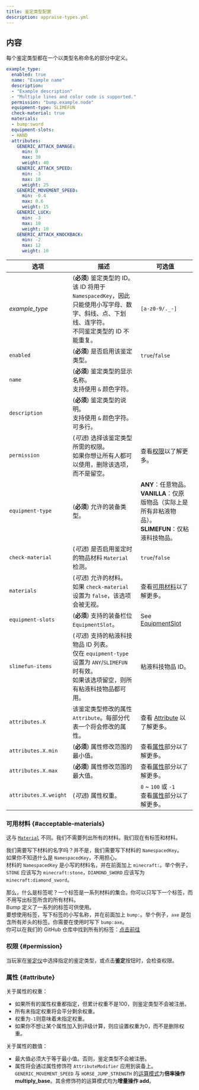 ```yaml
---
title: 鉴定类型配置
description: appraise-types.yml
---
```


## 内容

每个鉴定类型都在一个以类型名称命名的部分中定义。

```yaml title="/plugins/Bump/appraise-types.yml"
example_type:
  enabled: true
  name: "Example name"
  description:
  - "Example description"
  - "Multiple lines and color code is supported."
  permission: "bump.example.node"
  equipment-type: SLIMEFUN
  check-material: true
  materials:
  - bump:sword
  equipment-slots:
  - HAND
  attributes:
    GENERIC_ATTACK_DAMAGE:
      min: 0
      max: 30
      weight: 40
    GENERIC_ATTACK_SPEED:
      min: -3
      max: 10
      weight: 25
    GENERIC_MOVEMENT_SPEED:
      min: -0.4
      max: 0.6
      weight: 15
    GENERIC_LUCK:
      min: -3
      max: 10
      weight: 10
    GENERIC_ATTACK_KNOCKBACK:
      min: -2
      max: 12
      weight: 10
```

| 选项 | 描述 | 可选值 |
| --- | --- | --- |
| *example_type* | (**必须**) 鉴定类型的 ID。<br />该 ID 将用于 `NamespacedKey`，因此只能使用小写字母、数字、斜线、点、下划线、连字符。<br />不同鉴定类型的 ID 不能重复。 | `[a-z0-9/._-]` |
| `enabled` | (**必须**) 是否启用该鉴定类型。 | `true`/`false` |
| `name` | (**必须**) 鉴定类型的显示名称。<br />支持使用 `&` 颜色字符。 | |
| `description` | (**必须**) 鉴定类型的说明。<br />支持使用 `&` 颜色字符。<br />可多行。 | |
| `permission` | (*可选*) 选择该鉴定类型所需的权限。<br />如果你想让所有人都可以使用，删除该选项，而不是留空。 | 查看[权限](#permission)以了解更多。 |  
| `equipment-type` | (**必须**) 允许的装备类型。<br /> | **ANY**：任意物品。<br />**VANILLA**：仅原版物品（实际上是所有非粘液物品）。<br />**SLIMEFUN**：仅粘液科技物品。 |
| `check-material` | (*可选*) 是否启用鉴定时的物品材料 `Material` 检测。 | `true`/`false` |
| `materials` | (*可选*) 允许的材料。<br />如果 `check-material` 设置为 `false`，该选项会被无视。 | 查看[可用材料](#acceptable-materials)以了解更多。 |
| `equipment-slots` | (**必须**) 支持的装备栏位`EquipmentSlot`。 | See [EquipmentSlot](https://hub.spigotmc.org/javadocs/spigot/org/bukkit/inventory/EquipmentSlot.html) |
| `slimefun-items` | (*可选*) 支持的粘液科技物品 ID 列表。<br />仅在 `equipment-type` 设置为 `ANY`/`SLIMEFUN` 时有效。<br />如果该选项留空，则所有粘液科技物品都可用。 | 粘液科技物品 ID。 |
| `attributes.X` | 该鉴定类型修改的属性 `Attribute`。每部分代表一个将会修改的属性。 | 查看 [Attribute](https://hub.spigotmc.org/javadocs/spigot/org/bukkit/attribute/Attribute.html) 以了解更多。 |
| `attributes.X.min` | (**必须**) 属性修改范围的最小值。 | 查看[属性](#attribute)部分以了解更多。 |
| `attributes.X.max` | (**必须**) 属性修改范围的最大值。 | 查看[属性](#attribute)部分以了解更多。 |
| `attributes.X.weight` | (*可选*) 属性权重。 | `0` ~ `100` 或 `-1`<br />查看[属性](#attribute)部分以了解更多。 |

### 可用材料 {#acceptable-materials}

这与 [`Material`](https://hub.spigotmc.org/javadocs/spigot/org/bukkit/Material.html) 不同。我们不需要列出所有的材料。我们现在有标签和材料。

我们需要写下材料的名字吗？并不是，我们需要写下材料的 `NamespacedKey`。  
如果你不知道什么是 `NamespacedKey`，不用担心。  
材料的 `NamespacedKey` 是小写的材料名，并在前面加上 `minecraft:`。举个例子，`STONE` 应该写为 `minecraft:stone`，`DIAMOND_SWORD` 应该写为 `minecraft:diamond_sword`。

那么，什么是标签呢？一个标签是一系列材料的集合。你可以只写下一个标签，而不用写出标签所含的所有材料。  
Bump 定义了一系列的标签可供使用。  
要想使用标签，写下标签的小写名称，并在前面加上 `bump:`。举个例子，`axe` 是包含所有斧头的标签。你需要在使用时写下 `bump:axe`。  
你可以在我们的 GitHub 仓库中找到所有的标签：[点击前往](https://github.com/SlimefunGuguProject/Bump/tree/main/src/main/resources/tags)

### 权限 {#permission}

当玩家在[鉴定仪](/bump/items/appraisal-instrument)中选择指定的鉴定类型，或点击**鉴定**按钮时，会检查权限。

### 属性 {#attribute}

关于属性的权重：

- 如果所有的属性权重都指定，但累计权重不是100，则鉴定类型不会被注册。
- 所有未指定权重将会平分剩余权重。
- 权重为`-1`则意味着未指定权重。
- 如果你不想让某个属性加入到评级计算，则应设置权重为0，而不是删除权重。

关于属性的数值：

- 最大值必须大于等于最小值。否则，鉴定类型不会被注册。
- 属性将会通过属性修饰符 `AttributeModifier` 应用到装备上。`GENERIC_MOVEMENT_SPEED` 与 `HORSE_JUMP_STRENGTH` 的[运算模式](https://zh.minecraft.wiki/w/%E5%B1%9E%E6%80%A7#%E8%BF%90%E7%AE%97%E6%A8%A1%E5%BC%8F)为**倍率操作 multiply_base**。其余修饰符的运算模式均为**增量操作 add**。
